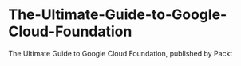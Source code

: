 # The-Ultimate-Guide-to-Google-Cloud-Foundation
The Ultimate Guide to Google Cloud Foundation, published by Packt
